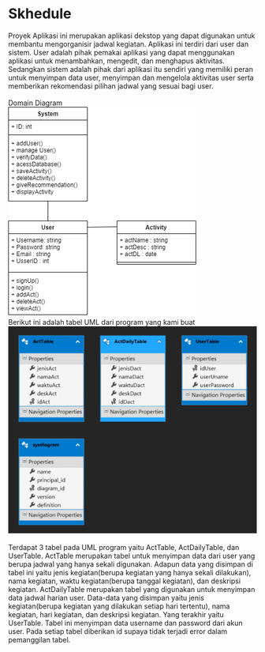 # Skhedule

Proyek Aplikasi ini merupakan aplikasi dekstop yang dapat digunakan untuk membantu mengorganisir jadwal kegiatan. Aplikasi ini terdiri dari user dan sistem. User adalah pihak pemakai aplikasi yang dapat menggunakan aplikasi untuk menambahkan, mengedit, dan menghapus aktivitas. Sedangkan sistem adalah pihak dari aplikasi itu sendiri yang memiliki peran untuk menyimpan data user, menyimpan  dan mengelola aktivitas user serta memberikan rekomendasi pilihan jadwal yang sesuai bagi user.<br><br>
Domain Diagram<br>
![](DomainDiagram.png)
<br>
Berikut ini adalah tabel UML dari program yang kami buat<br>
![](DiagramDatabase.png)<br><br>
Terdapat 3 tabel pada UML program yaitu ActTable, ActDailyTable, dan UserTable. ActTable merupakan tabel untuk menyimpan data dari user yang berupa jadwal yang hanya sekali digunakan. Adapun data yang disimpan di tabel ini yaitu jenis kegiatan(berupa kegiatan yang hanya sekali dilakukan), nama kegiatan, waktu kegiatan(berupa tanggal kegiatan), dan deskripsi kegiatan. ActDailyTable merupakan tabel yang digunakan untuk menyimpan data jadwal harian user. Data-data yang disimpan yaitu jenis kegiatan(berupa kegiatan yang dilakukan setiap hari tertentu), nama kegiatan, hari kegiatan, dan deskripsi kegiatan. Yang terakhir yaitu UserTable. Tabel ini menyimpan data username dan password dari akun user. Pada setiap tabel diberikan id supaya tidak terjadi error dalam pemanggilan tabel. 
